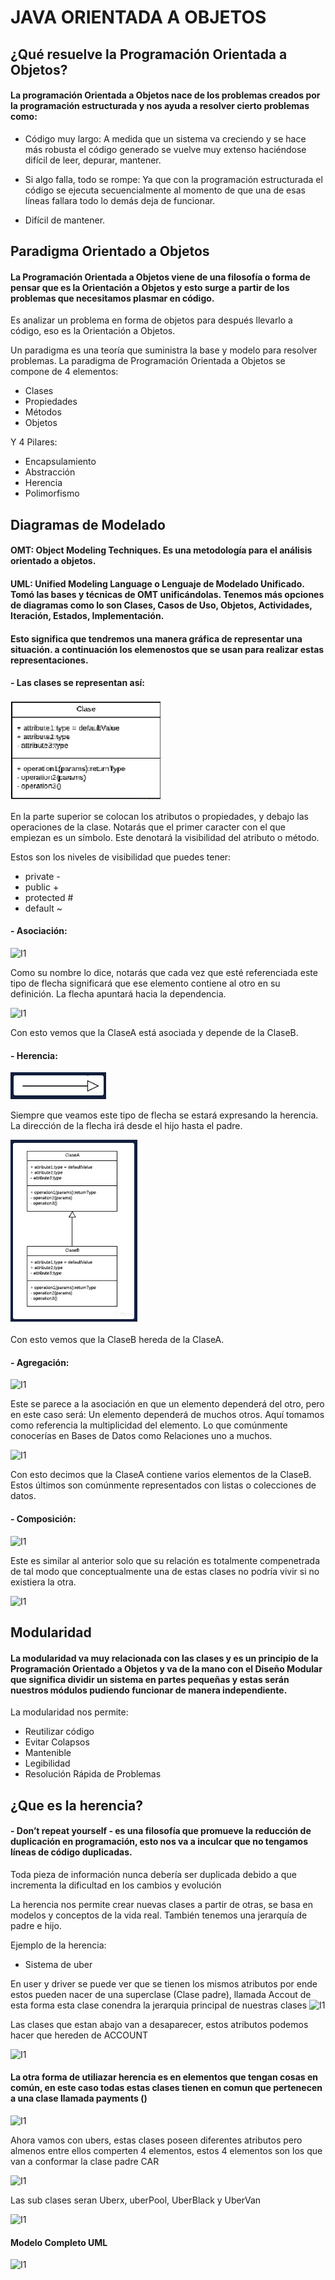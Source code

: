 # JAVA ORIENTADA A OBJETOS

## ¿Qué resuelve la Programación Orientada a Objetos?
#### La programación Orientada a Objetos nace de los problemas creados por la programación estructurada y nos ayuda a resolver cierto problemas como:

- Código muy largo: A medida que un sistema va creciendo y se hace más robusta el código generado se vuelve muy extenso haciéndose difícil de leer, depurar, mantener.

- Si algo falla, todo se rompe: Ya que con la programación estructurada el código se ejecuta secuencialmente al momento de que una de esas líneas fallara todo lo demás deja de funcionar.

- Difícil de mantener.

## Paradigma Orientado a Objetos

#### La Programación Orientada a Objetos viene de una filosofía o forma de pensar que es la Orientación a Objetos y esto surge a partir de los problemas que necesitamos plasmar en código.

Es analizar un problema en forma de objetos para después llevarlo a código, eso es la Orientación a Objetos.

Un paradigma es una teoría que suministra la base y modelo para resolver problemas. La paradigma de Programación Orientada a Objetos se compone de 4 elementos:

- Clases
- Propiedades
- Métodos
- Objetos

Y 4 Pilares:

- Encapsulamiento
- Abstracción
- Herencia
- Polimorfismo

## Diagramas de Modelado

#### OMT: Object Modeling Techniques. Es una metodología para el análisis orientado a objetos.

#### UML: Unified Modeling Language o Lenguaje de Modelado Unificado. Tomó las bases y técnicas de OMT unificándolas. Tenemos más opciones de diagramas como lo son Clases, Casos de Uso, Objetos, Actividades, Iteración, Estados, Implementación.

#### Esto significa que tendremos una manera gráfica de representar una situación. a continuación los elemenostos que se usan para realizar estas representaciones.

#### - Las clases se representan así:

![I1](https://github.com/Dperezh02/Java/blob/master/Imagenes%20de%20referencia/ClasesUML.png) 

En la parte superior se colocan los atributos o propiedades, y debajo las operaciones de la clase. Notarás que el primer caracter con el que empiezan es un símbolo. Este denotará la visibilidad del atributo o método.

Estos son los niveles de visibilidad que puedes tener:

- private -
- public +
- protected #
- default ~

#### - Asociación:

![I1](https://github.com/Dperezh02/Java/blob/master/Imagenes%20de%20referencia/Asociaci%C3%B3nUML.png) 

Como su nombre lo dice, notarás que cada vez que esté referenciada este tipo de flecha significará que ese elemento contiene al otro en su definición. La flecha apuntará hacia la dependencia.

![I1](https://github.com/Dperezh02/Java/blob/master/Imagenes%20de%20referencia/GraficoAsociaci%C3%B3nUML.png) 

Con esto vemos que la ClaseA está asociada y depende de la ClaseB.

#### - Herencia:

![I1](https://github.com/Dperezh02/Java/blob/master/Imagenes%20de%20referencia/HerenciaUML.png) 

Siempre que veamos este tipo de flecha se estará expresando la herencia.
La dirección de la flecha irá desde el hijo hasta el padre.

![I1](https://github.com/Dperezh02/Java/blob/master/Imagenes%20de%20referencia/GraficoHerenciaUML.png) 

Con esto vemos que la ClaseB hereda de la ClaseA.

#### - Agregación:

![I1](https://github.com/Dperezh02/Java/blob/master/Imagenes%20de%20referencia/Agregaci%C3%B3nUML.png) 

Este se parece a la asociación en que un elemento dependerá del otro, pero en este caso será: Un elemento dependerá de muchos otros. Aquí tomamos como referencia la multiplicidad del elemento. Lo que comúnmente conocerías en Bases de Datos como Relaciones uno a muchos.

![I1](https://github.com/Dperezh02/Java/blob/master/Imagenes%20de%20referencia/GraficoAsociaci%C3%B3nUML.png) 

Con esto decimos que la ClaseA contiene varios elementos de la ClaseB. Estos últimos son comúnmente representados con listas o colecciones de datos.

#### - Composición:


![I1](https://github.com/Dperezh02/Java/blob/master/Imagenes%20de%20referencia/Composici%C3%B3nUML.png) 

Este es similar al anterior solo que su relación es totalmente compenetrada de tal modo que conceptualmente una de estas clases no podría vivir si no existiera la otra.


![I1](https://github.com/Dperezh02/Java/blob/master/Imagenes%20de%20referencia/GraficoComposici%C3%B3nUML.png) 

## Modularidad

#### La modularidad va muy relacionada con las clases y es un principio de la Programación Orientado a Objetos y va de la mano con el Diseño Modular que significa dividir un sistema en partes pequeñas y estas serán nuestros módulos pudiendo funcionar de manera independiente. 

La modularidad nos permite:
- Reutilizar código
- Evitar Colapsos
- Mantenible
- Legibilidad
- Resolución Rápida de Problemas

## ¿Que es la herencia?

#### - Don’t repeat yourself - es una filosofía que promueve la reducción de duplicación en programación, esto nos va a inculcar que no tengamos líneas de código duplicadas.

Toda pieza de información nunca debería ser duplicada debido a que incrementa la dificultad en los cambios y evolución

La herencia nos permite crear nuevas clases a partir de otras, se basa en modelos y conceptos de la vida real. También tenemos una jerarquía de padre e hijo.


Ejemplo de la herencia:
- Sistema de uber

En user y driver se puede ver que se tienen los mismos atributos por ende estos pueden nacer de una superclase (Clase padre), llamada Accout de esta forma esta clase conendra la jerarquia principal de nuestras clases
![I1]() 

Las clases que estan abajo van a desaparecer, estos atributos podemos hacer que hereden de ACCOUNT

![I1]() 

#### La otra forma de utiliazar herencia es en elementos que tengan cosas en común, en este caso todas estas clases tienen  en comun que pertenecen a una clase llamada payments ()

![I1]() 

Ahora vamos con ubers, estas clases poseen diferentes atributos pero almenos entre ellos comperten 4 elementos, estos 4 elementos son los que van a conformar la clase padre CAR

![I1]() 

Las sub clases seran Uberx, uberPool, UberBlack y UberVan 

![I1]()

#### Modelo Completo UML

![I1]()
